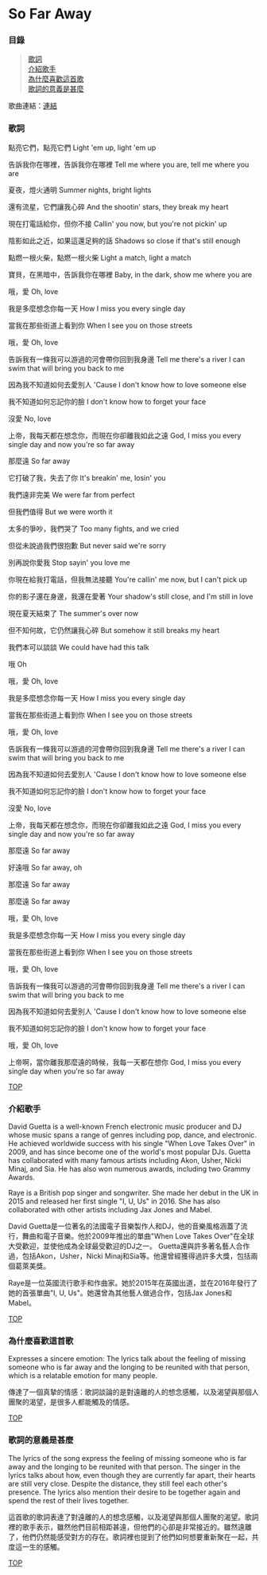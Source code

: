 # So Far Away

### 目錄
> [歌詞](#歌詞)  
> [介紹歌手](#介紹歌手)  
> [為什麼喜歡這首歌](#為什麼喜歡這首歌)  
> [歌詞的意義是甚麼](#歌詞的意義是甚麼)  

歌曲連結：[連結](https://music.youtube.com/watch?v=DiTBXQXjZ0M&feature=share)

### **歌詞**

點亮它們，點亮它們
Light 'em up, light 'em up  

告訴我你在哪裡，告訴我你在哪裡
Tell me where you are, tell me where you are  

夏夜，燈火通明
Summer nights, bright lights  

還有流星，它們讓我心碎
And the shootin' stars, they break my heart  

現在打電話給你，但你不接
Callin' you now, but you're not pickin' up  

陰影如此之近，如果這還足夠的話
Shadows so close if that's still enough  

點燃一根火柴，點燃一根火柴
Light a match, light a match  

寶貝，在黑暗中，告訴我你在哪裡
Baby, in the dark, show me where you are  

哦，愛
Oh, love  

我是多麼想念你每一天
How I miss you every single day  

當我在那些街道上看到你
When I see you on those streets  

哦，愛
Oh, love  

告訴我有一條我可以游過的河會帶你回到我身邊
Tell me there's a river I can swim that will bring you back to me  

因為我不知道如何去愛別人
'Cause I don't know how to love someone else  

我不知道如何忘記你的臉
I don't know how to forget your face  

沒愛
No, love  

上帝，我每天都在想念你，而現在你卻離我如此之遠
God, I miss you every single day and now you're so far away  

那麼遠
So far away  

它打破了我，失去了你
It's breakin' me, losin' you  

我們遠非完美
We were far from perfect  

但我們值得
But we were worth it  

太多的爭吵，我們哭了
Too many fights, and we cried  

但從未說過我們很抱歉
But never said we're sorry  

別再說你愛我
Stop sayin' you love me  

你現在給我打電話，但我無法接聽
You're callin' me now, but I can't pick up  

你的影子還在身邊，我還在愛著
Your shadow's still close, and I'm still in love  

現在夏天結束了
The summer's over now  

但不知何故，它仍然讓我心碎
But somehow it still breaks my heart  

我們本可以談談
We could have had this talk  

哦
Oh  

哦，愛
Oh, love  

我是多麼想念你每一天
How I miss you every single day  

當我在那些街道上看到你
When I see you on those streets  

哦，愛
Oh, love  

告訴我有一條我可以游過的河會帶你回到我身邊
Tell me there's a river I can swim that will bring you back to me  

因為我不知道如何去愛別人
'Cause I don't know how to love someone else  

我不知道如何忘記你的臉
I don't know how to forget your face  

沒愛
No, love  

上帝，我每天都在想念你，而現在你卻離我如此之遠
God, I miss you every single day and now you're so far away  

那麼遠
So far away  

好遠哦
So far away, oh  

那麼遠
So far away  

那麼遠
So far away  

哦，愛
Oh, love  

我是多麼想念你每一天
How I miss you every single day  

當我在那些街道上看到你
When I see you on those streets  

哦，愛
Oh, love  

告訴我有一條我可以游過的河會帶你回到我身邊
Tell me there's a river I can swim that will bring you back to me  

因為我不知道如何去愛別人
'Cause I don't know how to love someone else  

我不知道如何忘記你的臉
I don't know how to forget your face  

哦，愛
Oh, love  

上帝啊，當你離我那麼遠的時候，我每一天都在想你
God, I miss you every single day when you're so far away  

[TOP](#so-far-away)

### **介紹歌手**

David Guetta is a well-known French electronic music producer and DJ whose music spans a range of genres including pop, dance, and electronic. He achieved worldwide success with his single "When Love Takes Over" in 2009, and has since become one of the world's most popular DJs. Guetta has collaborated with many famous artists including Akon, Usher, Nicki Minaj, and Sia. He has also won numerous awards, including two Grammy Awards.

Raye is a British pop singer and songwriter. She made her debut in the UK in 2015 and released her first single "I, U, Us" in 2016. She has also collaborated with other artists including Jax Jones and Mabel.

David Guetta是一位著名的法國電子音樂製作人和DJ，他的音樂風格涵蓋了流行，舞曲和電子音樂。他於2009年推出的單曲"When Love Takes Over"在全球大受歡迎，並使他成為全球最受歡迎的DJ之一。 Guetta還與許多著名藝人合作過，包括Akon，Usher，Nicki Minaj和Sia等。他還曾經獲得過許多大獎，包括兩個葛萊美獎。

Raye是一位英國流行歌手和作曲家。她於2015年在英國出道，並在2016年發行了她的首張單曲"I, U, Us"。她還曾為其他藝人做過合作，包括Jax Jones和Mabel。

[TOP](#so-far-away)

### **為什麼喜歡這首歌**

Expresses a sincere emotion: The lyrics talk about the feeling of missing someone who is far away and the longing to be reunited with that person, which is a relatable emotion for many people.

傳達了一個真摯的情感：歌詞談論的是對遠離的人的想念感觸，以及渴望與那個人團聚的渴望，是很多人都能觸及的情感。


[TOP](#so-far-away)

### **歌詞的意義是甚麼**

The lyrics of the song express the feeling of missing someone who is far away and the longing to be reunited with that person. The singer in the lyrics talks about how, even though they are currently far apart, their hearts are still very close. Despite the distance, they still feel each other's presence. The lyrics also mention their desire to be together again and spend the rest of their lives together.

這首歌的歌詞表達了對遠離的人的想念感觸，以及渴望與那個人團聚的渴望。歌詞裡的歌手表示，雖然他們目前相距甚遠，但他們的心卻是非常接近的。雖然遠離了，他們仍然能感受對方的存在。歌詞裡也提到了他們如何想要重新聚在一起，共度這一生的感觸。

[TOP](#so-far-away)